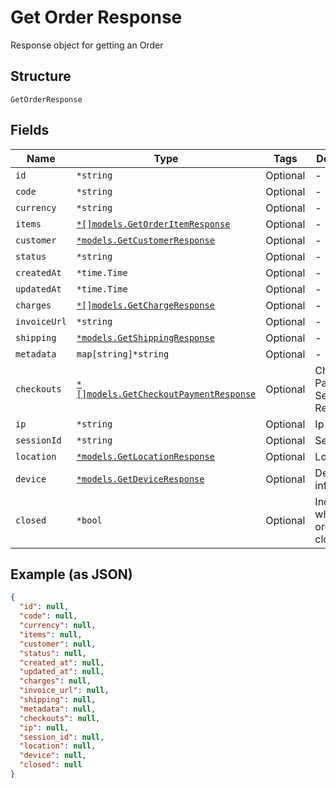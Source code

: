 
# Get Order Response

Response object for getting an Order

## Structure

`GetOrderResponse`

## Fields

| Name | Type | Tags | Description |
|  --- | --- | --- | --- |
| `id` | `*string` | Optional | - |
| `code` | `*string` | Optional | - |
| `currency` | `*string` | Optional | - |
| `items` | [`*[]models.GetOrderItemResponse`](../../doc/models/get-order-item-response.md) | Optional | - |
| `customer` | [`*models.GetCustomerResponse`](../../doc/models/get-customer-response.md) | Optional | - |
| `status` | `*string` | Optional | - |
| `createdAt` | `*time.Time` | Optional | - |
| `updatedAt` | `*time.Time` | Optional | - |
| `charges` | [`*[]models.GetChargeResponse`](../../doc/models/get-charge-response.md) | Optional | - |
| `invoiceUrl` | `*string` | Optional | - |
| `shipping` | [`*models.GetShippingResponse`](../../doc/models/get-shipping-response.md) | Optional | - |
| `metadata` | `map[string]*string` | Optional | - |
| `checkouts` | [`*[]models.GetCheckoutPaymentResponse`](../../doc/models/get-checkout-payment-response.md) | Optional | Checkout Payment Settings Response |
| `ip` | `*string` | Optional | Ip address |
| `sessionId` | `*string` | Optional | Session id |
| `location` | [`*models.GetLocationResponse`](../../doc/models/get-location-response.md) | Optional | Location |
| `device` | [`*models.GetDeviceResponse`](../../doc/models/get-device-response.md) | Optional | Device's informations |
| `closed` | `*bool` | Optional | Indicates whether the order is closed |

## Example (as JSON)

```json
{
  "id": null,
  "code": null,
  "currency": null,
  "items": null,
  "customer": null,
  "status": null,
  "created_at": null,
  "updated_at": null,
  "charges": null,
  "invoice_url": null,
  "shipping": null,
  "metadata": null,
  "checkouts": null,
  "ip": null,
  "session_id": null,
  "location": null,
  "device": null,
  "closed": null
}
```

